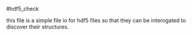 #hdf5\_check

this file is a simple file io for hdf5 files so that they can be interogated to discover their structures.

